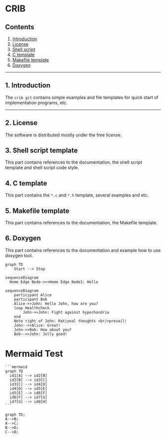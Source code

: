 # CRIB

## Contents
1. [Introduction](#1-introduction)
2. [License](#2-license)
3. [Shell script](#3-shell-script-template)
4. [C template](#4-c-template)
5. [Makefile template](#5-makefile-template)
6. [Doxygen](#6-doxygen)

---
## 1. Introduction
The `crib git` contains simple examples and file templates for quick start of
implementation programs, etc.

---
## 2. License
The software is distributed mostly under the free license.

## 3. Shell script template
This part contains references to the documentation, the shell script template
and shell script code style.

## 4. C template
This part contains the `*.c` and `*.h` template, several examples and etc.

## 5. Makefile template
This part contains references to the documentation, the Makefile template.

## 6. Doxygen
This part contains references to the documentation and example how to use
doxygen tool.

```mermaid
graph TD
    Start --> Stop
```

```mermaid
sequenceDiagram
  Home Edge Node->>+Home Edge Node1: Hello
```

```mermaid
sequenceDiagram
    participant Alice
    participant Bob
    Alice->>John: Hello John, how are you?
    loop Healthcheck
        John->>John: Fight against hypochondria
    end
    Note right of John: Rational thoughts <br/>prevail!
    John-->>Alice: Great!
    John->>Bob: How about you?
    Bob-->>John: Jolly good!
```
# Mermaid Test

    ```mermaid
    graph TD
      id1[A] --> id2[B]
      id2[B] --> id3[C]
      id3[C] --> id4[D]
      id4[D] --> id5[E]
      id5[E] --> id6[F]
      id6[F] --> id7[G]
      id7[G] --> id8[H]
    ```  
    
```mermaid
graph TD;
A-->B;
A-->C;
B-->D;
C-->D;
```


[Shell]: (shell/README.md)
